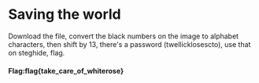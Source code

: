 # Saving the world
Download the file, convert the black numbers on the image to alphabet characters, then shift by 13, there's a password (twellicklosescto), use that on steghide, flag.


#### Flag:flag{take_care_of_whiterose}
